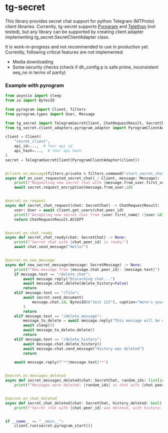 # tg-secret

This library provides secret chat support for python Telegram (MTProto) client libraries.
Currently, tg-secret supports [Pyrogram](https://github.com/pyrogram/pyrogram) and [Telethon](https://github.com/LonamiWebs/Telethon) (not tested), 
but any library can be supported by creating client adapter implementing tg_secret.SecretClientAdapter class.

It is work-in-progress and not recommended to use in production yet.
Currently, following critical features are not implemented:
 - Media downloading
 - Some security checks (check if dh_config.p is safe prime, inconsistent seq_no in terms of parity)


### Example with pyrogram
```python
from asyncio import sleep
from io import BytesIO

from pyrogram import Client, filters
from pyrogram.types import User, Message

from tg_secret import TelegramSecretClient, ChatRequestResult, SecretChat, SecretMessage
from tg_secret.client_adapters.pyrogram_adapter import PyrogramClientAdapter

client = Client(
    "secret_client",
    api_id=...,  # Your api id
    api_hash=...,  # Your api hash
)
secret = TelegramSecretClient(PyrogramClientAdapter(client))


@client.on_message(filters.private & filters.command("start_secret_chat"))
async def on_user_requested_secret_chat(_: Client, message: Message):
    print(f"Requesting new secret chat with {message.from_user.first_name} ({message.from_user.id})")
    await secret.request_encryption(message.from_user.id)


@secret.on_request
async def secret_chat_request(chat: SecretChat) -> ChatRequestResult:
    user: User = await client.get_users(chat.peer_id)
    print(f"Accepting new secret chat from {user.first_name} ({user.id})")
    return ChatRequestResult.ACCEPT


@secret.on_chat_ready
async def secret_chat_ready(chat: SecretChat) -> None:
    print(f"Secret chat with {chat.peer_id} is ready!")
    await chat.send_message("Hello!")


@secret.on_new_message
async def new_secret_message(message: SecretMessage) -> None:
    print(f"New message from {message.chat.peer_id}: {message.text}")
    if message.text == "/delete_chat":
        await message.reply("Discarding chat...")
        await message.chat.delete(delete_history=False)
        return
    elif message.text == "/file":
        await secret.send_document(
            message.chat.id, BytesIO(b"test 123"), caption="Here's your file", file_name="test.txt"
        )
        return
    elif message.text == "/delete_message":
        message_to_delete = await message.reply("This message will be deleted in 5 seconds")
        await sleep(5)
        await message_to_delete.delete()
        return
    elif message.text == "/delete_history":
        await message.chat.delete_history()
        await message.chat.send_message("History was deleted")
        return

    await message.reply(f"**{message.text}**")


@secret.on_messages_deleted
async def secret_messages_deleted(chat: SecretChat, random_ids: list[int]):
    print(f"Messages were deleted: {random_ids} in chat with {chat.peer_id}")


@secret.on_chat_deleted
async def secret_chat_deleted(chat: SecretChat, history_deleted: bool):
    print(f"Secret chat with {chat.peer_id} was deleted, with history: {history_deleted}")


if __name__ == "__main__":
    client.run(secret.pyrogram_start())
```